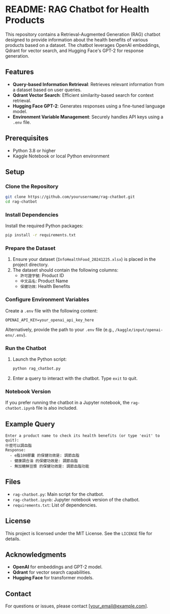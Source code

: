 # README: RAG Chatbot for Health Products

This repository contains a Retrieval-Augmented Generation (RAG) chatbot designed to provide information about the health benefits of various products based on a dataset. The chatbot leverages OpenAI embeddings, Qdrant for vector search, and Hugging Face's GPT-2 for response generation.

## Features
- **Query-based Information Retrieval**: Retrieves relevant information from a dataset based on user queries.
- **Qdrant Vector Search**: Efficient similarity-based search for context retrieval.
- **Hugging Face GPT-2**: Generates responses using a fine-tuned language model.
- **Environment Variable Management**: Securely handles API keys using a `.env` file.

## Prerequisites
- Python 3.8 or higher
- Kaggle Notebook or local Python environment

## Setup
### Clone the Repository
```bash
git clone https://github.com/yourusername/rag-chatbot.git
cd rag-chatbot
```

### Install Dependencies
Install the required Python packages:
```bash
pip install -r requirements.txt
```

### Prepare the Dataset
1. Ensure your dataset (`InfoHealthFood_20241225.xlsx`) is placed in the project directory.
2. The dataset should contain the following columns:
   - `許可證字號`: Product ID
   - `中文品名`: Product Name
   - `保健功效`: Health Benefits

### Configure Environment Variables
Create a `.env` file with the following content:
```
OPENAI_API_KEY=your_openai_api_key_here
```
Alternatively, provide the path to your `.env` file (e.g., `/kaggle/input/openai-env/.env`).

### Run the Chatbot
1. Launch the Python script:
   ```bash
   python rag_chatbot.py
   ```
2. Enter a query to interact with the chatbot. Type `exit` to quit.

### Notebook Version
If you prefer running the chatbot in a Jupyter notebook, the `rag-chatbot.ipynb` file is also included.

## Example Query
```text
Enter a product name to check its health benefits (or type 'exit' to quit):
什麼可以調血脂
Response:
  - e脂100膠囊 的保健功效是: 調節血脂
  - 健康調合油 的保健功效是: 調節血脂
  - 無加糖鮮豆漿 的保健功效是: 調節血脂功能
```

## Files
- `rag-chatbot.py`: Main script for the chatbot.
- `rag-chatbot.ipynb`: Jupyter notebook version of the chatbot.
- `requirements.txt`: List of dependencies.

## License
This project is licensed under the MIT License. See the `LICENSE` file for details.

## Acknowledgments
- **OpenAI** for embeddings and GPT-2 model.
- **Qdrant** for vector search capabilities.
- **Hugging Face** for transformer models.

## Contact
For questions or issues, please contact [your_email@example.com].


